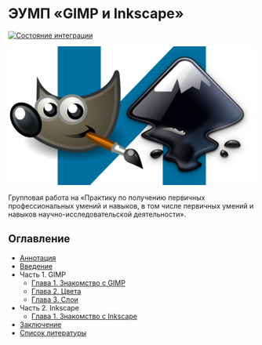 # ЭУМП «GIMP и Inkscape»

[![Состояние интеграции](https://travis-ci.org/mpudelta/gimp-inkscape.svg?branch=master)](https://travis-ci.org/mpudelta/gimp-inkscape)

![Обложка](docs/cover.png)

Групповая работа на «Практику по получению первичных профессиональных умений и навыков, в том числе первичных умений и навыков научно-исследовательской деятельности».

## Оглавление

- [Аннотация](docs/index.md)
- [Введение](docs/introduction.md)
- Часть 1. GIMP
  - [Глава 1. Знакомство с GIMP](docs/gimp/1.md)
  - [Глава 2. Цвета](docs/gimp/2.md)
  - [Глава 3. Слои](docs/gimp/3.md)
- Часть 2. Inkscape
  - [Глава 1. Знакомство с Inkscape](docs/inkscape/1.md)
- [Заключение](docs/conclusion.md)
- [Список литературы](docs/bibliography.md)